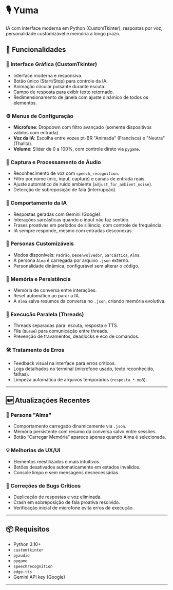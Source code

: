 # 🎙️ Yuma
IA com interface moderna em Python (CustomTkinter), respostas por voz, personalidade customizável e memória a longo prazo.

## 🔧 Funcionalidades

### 🎨 Interface Gráfica (CustomTkinter)
- Interface moderna e responsiva.
- Botão único (Start/Stop) para controle da IA.
- Animação circular pulsante durante escuta.
- Campo de resposta para exibir texto retornado.
- Redimensionamento de janela com ajuste dinâmico de todos os elementos.

### ⚙️ Menus de Configuração
- **Microfone**: Dropdown com filtro avançado (somente dispositivos válidos com entrada).
- **Voz da IA**: Escolha entre vozes pt-BR "Animada" (Francisca) e "Neutra" (Thalita).
- **Volume**: Slider de 0 a 100%, com controle direto via `pygame`.

### 🎤 Captura e Processamento de Áudio
- Reconhecimento de voz com `speech_recognition`.
- Filtro por nome (mic, input, capture) e canais de entrada reais.
- Ajuste automático de ruído ambiente (`adjust_for_ambient_noise`).
- Detecção de sobreposição de fala (interrupção).

### 🧠 Comportamento da IA
- Respostas geradas com Gemini (Google).
- Interações sarcásticas quando o input não faz sentido.
- Frases proativas em períodos de silêncio, com controle de frequência.
- IA sempre responde, mesmo com entradas desconexas.

### 👤 Personas Customizáveis
- Modos disponíveis: `Padrão`, `Desenvolvedor`, `Sarcástica`, `Alma`.
- A persona `Alma` é carregada por arquivo `.json` externo.
- Personalidade dinâmica, configurável sem alterar o código.

### 💾 Memória e Persistência
- Memória de conversa entre interações.
- Reset automático ao parar a IA.
- A `Alma` salva resumos da conversa no `.json`, criando memória evolutiva.

### 🧵 Execução Paralela (Threads)
- Threads separadas para: escuta, resposta e TTS.
- Fila (`Queue`) para comunicação entre threads.
- Prevenção de travamentos, deadlocks e eco de comandos.

### 🛠️ Tratamento de Erros
- Feedback visual na interface para erros críticos.
- Logs detalhados no terminal (microfone usado, texto reconhecido, falhas).
- Limpeza automática de arquivos temporários (`resposta_*.mp3`).

---

## 🆕 Atualizações Recentes

### 📌 Persona "Alma"
- Comportamento carregado dinamicamente via `.json`.
- Memória persistente com resumo da conversa salvo entre sessões.
- Botão “Carregar Memória” aparece apenas quando Alma é selecionada.

### 💡 Melhorias de UX/UI
- Elementos reestilizados e mais intuitivos.
- Botões desativados automaticamente em estados inválidos.
- Console limpo e sem mensagens desnecessárias.

### 🧱 Correções de Bugs Críticos
- Duplicação de respostas e voz eliminada.
- Crash em sobreposição de fala proativa resolvido.
- Verificação inicial de microfone evita erros de execução.

---

## 📦 Requisitos

- Python 3.10+
- `customtkinter`
- `pyaudio`
- `pygame`
- `speechrecognition`
- `edge-tts`
- Gemini API key (Google)

---
